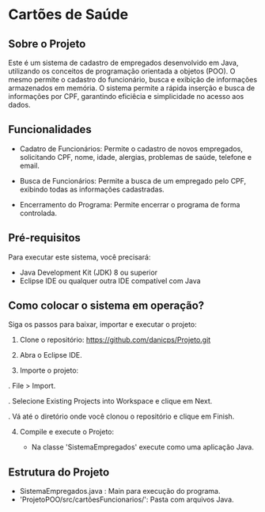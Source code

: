 # Cartões de Saúde


## Sobre o Projeto

Este é um sistema de cadastro de empregados desenvolvido em Java, utilizando os conceitos de programação orientada a objetos (POO). O mesmo permite o cadastro do funcionário, busca e exibição de informações armazenados em memória. O sistema permite a rápida inserção e busca de informações por CPF, garantindo eficiêcia e simplicidade no acesso aos dados. 


## Funcionalidades 

-  Cadatro de Funcionários: Permite o cadastro de novos empregados, solicitando CPF, nome, idade, alergias, problemas de saúde, telefone e email.

-  Busca de Funcionários: Permite a busca de um empregado pelo CPF, exibindo todas as informações cadastradas.

-  Encerramento do Programa: Permite encerrar o programa de forma controlada.


## Pré-requisitos 

Para executar este sistema, você precisará:

- Java Development Kit (JDK) 8 ou superior
- Eclipse IDE ou qualquer outra IDE compatível com Java


## Como colocar o sistema em operação?

Siga os passos para baixar, importar e executar o projeto:


  1. Clone o repositório: https://github.com/danicps/Projeto.git
 
  2. Abra o Eclipse IDE.

  3. Importe o projeto:

  . File > Import.
  
  . Selecione Existing Projects into Workspace e clique em Next.

  
  . Vá até o diretório onde você clonou o repositório e clique em Finish.



  4. Compile e execute o Projeto:
     

     - Na classe  'SistemaEmpregados' execute como uma aplicação Java.
    

 ## Estrutura do Projeto 

- SistemaEmpregados.java : Main para execução do programa.
- 'ProjetoPOO/src/cartõesFuncionarios/': Pasta com arquivos Java. 

    

       

